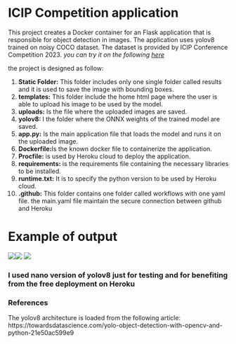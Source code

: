 <h1>ICIP Competition application</h1>

This project creates a Docker container for an Flask application that is responsible for object detection in images. The application uses yolov8 trained on noisy COCO dataset. The dataset is provided by ICIP Conference Competition 2023. 
<i>you can try it on the following <a href="https://cocoyolov8.herokuapp.com/">here</a></i>


the project is designed as follow:
<ol>
<li><b>Static Folder:</b> This folder includes only one single folder called results and it is used to save the image with bounding boxes.</li>
<li><b>templates:</b> This folder include the home html page where the user is able to upload his image to be used by the model.</li>
<li><b>uploads:</b> Is the file where the uploaded images are saved.</li>
<li><b>yolov8: </b>I the folder where the ONNX weights of the trained model are saved.</li>
<li><b>app.py:</b> Is the main application file that loads the model and runs it on the uploaded image.</li>
<li><b>Dockerfile:</b>Is the known docker file to containerize the application.</li>
<li><b>Procfile:</b> is used by Heroku cloud to deploy the application.</li>
<li><b>requirements:</b> is the requirements file containing the necessary libraries to be installed.</li>
<li><b>runtime.txt:</b> It is to specify the python version to be used by Heroku cloud.</li>
<li><b>.github:</b> This folder contains one folder called workflows with one yaml file. the main.yaml file maintain the secure connection between github and Heroku</li>
</ol>
<h1>Example of output</h1>
<img src="./static/ex1.pnCapture d’écran du 2023-03-02 16-19-26.png"><img src="./static/ex1.pnCapture d’écran du 2023-03-02 16-19-43.png">


<img src="https://miro.medium.com/v2/resize:fit:4800/0*lCMq5uVmQkhV3UY_">

<h3>I used nano version of yolov8 just for testing and for benefiting from the free deployment on Heroku<h3>
<h3>References</h3>
The yolov8 architecture is loaded from the following article: https://towardsdatascience.com/yolo-object-detection-with-opencv-and-python-21e50ac599e9



